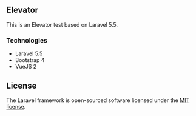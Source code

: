 ## Elevator

This is an Elevator test based on Laravel 5.5.

### Technologies

- Laravel 5.5
- Bootstrap 4
- VueJS 2

## License

The Laravel framework is open-sourced software licensed under the [MIT license](http://opensource.org/licenses/MIT).
